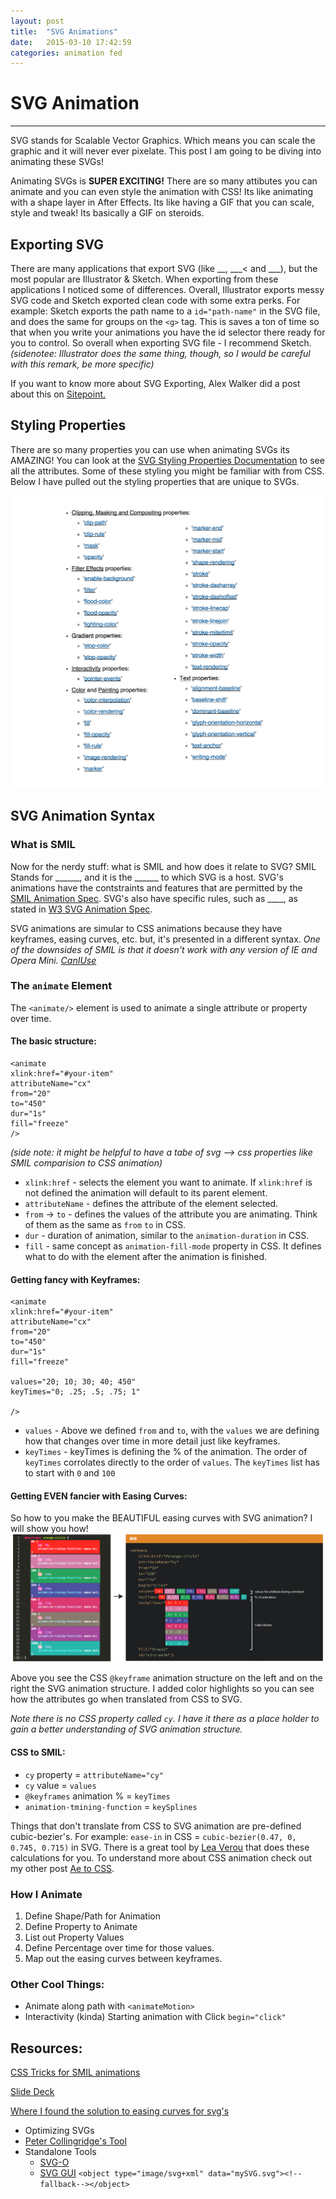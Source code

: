```yaml
---
layout: post
title:  "SVG Animations"
date:   2015-03-10 17:42:59
categories: animation fed
---
```


# SVG Animation
---

SVG stands for Scalable Vector Graphics. Which means you can scale the graphic and it will never ever pixelate. This post I am going to be diving into animating these SVGs!

Animating SVGs is **SUPER EXCITING!** There are so many attibutes you can animate and you can even style the animation with CSS! Its like animating with a shape layer in After Effects. Its like having a GIF that you can scale, style and tweak!
Its basically a GIF on steroids.


## Exporting SVG

There are many applications that export SVG (like __, ___< and ___), but the most popular are Illustrator & Sketch. When exporting from these applications I noticed some of differences. Overall, Illustrator exports messy SVG code and Sketch exported clean code with some extra perks. For example: Sketch exports the path name to a `id="path-name"` in the SVG file, and does the same for groups on the `<g>` tag. This is saves a ton of time so that when you write your animations you have the id selector there ready for you to control. So overall when exporting SVG file - I recommend Sketch. *(sidenotee: Illustrator does the same thing, though, so I would be careful with this remark, be more specific)*

If you want to know more about SVG Exporting, Alex Walker did a post about this on [Sitepoint.](http://www.sitepoint.com/designers-guide-working-with-svg/)


## Styling Properties

There are so many properties you can use when animating SVGs its AMAZING! You can look at the [SVG Styling Properties Documentation](http://www.w3.org/TR/SVG2/styling.html#SVGStylingProperties) to see all the attributes. Some of these styling you might be familiar with from CSS. Below I have pulled out the styling properties that are unique to SVGs.

![svg-properties](../../images/posts/svg-animation/svg-properties.png)


## SVG Animation Syntax

### What is SMIL

Now for the nerdy stuff: what is SMIL and how does it relate to SVG? SMIL Stands for ______, and it is the ______ to which SVG is a host. SVG's animations have the contstraints and features that are permitted by the [SMIL Animation Spec](http://www.w3.org/TR/2001/REC-smil-animation-20010904/). SVG's also have specific rules, such as ____, as stated in [W3 SVG Animation Spec](http://www.w3.org/TR/SVG/animate.html).

SVG animations are simular to CSS animations because they have keyframes, easing curves, etc. but, it's presented in a different syntax. *One of the downsides of SMIL is that it doesn't work with any version of IE and Opera Mini. [CanIUse](http://caniuse.com/#feat=svg-smil)*

### The `animate` Element

The `<animate/>` element is used to animate a single attribute or property over time. 

#### The basic structure:

	<animate
	xlink:href="#your-item"
	attributeName="cx"
	from="20"
	to="450"
	dur="1s"
	fill="freeze"
	/>
	
*(side note: it might be helpful to have a tabe of svg --> css properties like SMIL comparision to CSS animation)*
	
* `xlink:href` - selects the element you want to animate. If `xlink:href` is not defined the animation will default to its parent element.
* `attributeName` - defines the attribute of the element selected.
* `from` -> `to` - defines the values of the attribute you are animating. Think of them as the same as `from` `to` in CSS.
* `dur` - duration of animation, similar to the `animation-duration` in CSS.
* `fill` - same concept as `animation-fill-mode` property in CSS. It defines what to do with the element after the animation is finished.

#### Getting fancy with Keyframes:

	<animate
	xlink:href="#your-item"
	attributeName="cx"
	from="20"
	to="450"
	dur="1s"
	fill="freeze"
	
	values="20; 10; 30; 40; 450"
	keyTimes="0; .25; .5; .75; 1"
	
	/>

* `values` - Above we defined `from` and `to`, with the `values` we are defining how that changes over time in more detail just like keyframes.
* `keyTimes` - keyTimes is defining the % of the animation. The order of `keyTimes` corrolates directly to the order of `values`. The `keyTimes` list has to start with `0` and `100`


#### Getting EVEN fancier with Easing Curves:

So how to you make the BEAUTIFUL easing curves with SVG animation? I will show you how! 		
![SVG Animation Breakdown](../../images/posts/svg-animation/svg-ani-03.png)

Above you see the CSS `@keyframe` animation structure on the left and on the right the SVG animation structure. I added color highlights so you can see how the attributes go when translated from CSS to SVG.

*Note there is no CSS property called `cy`. I have it there as a place holder to gain a better understanding of SVG animation structure.*

#### CSS to SMIL:
* `cy` property = `attributeName="cy"`
* `cy` value = `values`
* `@keyframes` animation % = `keyTimes`
* `animation-tmining-function` = `keySplines`


Things that don't translate from CSS to SVG animation are pre-defined cubic-bezier's. For example: `ease-in` in CSS = `cubic-bezier(0.47, 0, 0.745, 0.715)` in SVG. There is a great tool by [Lea Verou](http://cubic-bezier.com/#.17,.67,.83,.67) that does these calculations for you. To understand more about CSS animation check out my other post [Ae to CSS](https://medium.com/@ryan_brownhill/after-effects-to-css-79225c1d767e).


### How I Animate

1. Define Shape/Path for Animation
2. Define Property to Animate
3. List out Property Values
4. Define Percentage over time for those values.
5. Map out the easing curves between keyframes.

### Other Cool Things:

* Animate along path with `<animateMotion>`
* Interactivity (kinda) Starting animation with Click `begin="click"` 


## Resources:
		
[CSS Tricks for SMIL animations](https://css-tricks.com/guide-svg-animations-smil/)

[Slide Deck](http://slides.com/sarasoueidan/styling-animating-svgs-with-css#/10)

[Where I found the solution to easing curves for svg's](https://msdn.microsoft.com/en-us/library/ms533119%28v=vs.85%29.aspx)

* Optimizing SVGs
* [Peter Collingridge's Tool](http://petercollingridge.appspot.com/svg-editor)
* Standalone Tools
	* [SVG-O](https://github.com/svg/svgo) 
	* [SVG GUI](https://github.com/svg/svgo-gui)
	`<object type="image/svg+xml" data="mySVG.svg"><!--fallback--></object>`
			
